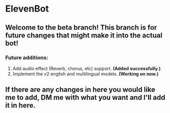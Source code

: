 # ElevenBot

## Welcome to the beta branch! This branch is for future changes that might make it into the actual bot!

### Future additions:
1. Add audio effect (Reverb, chorus, etc) support. **(Added successfully.)**
2. Implement the v2 english and multilingual models. **(Working on now.)**

## If there are any changes in here you would like me to add, DM me with what you want and I'll add it in here.
